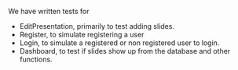 We have written tests for

- EditPresentation, primarily to test adding slides.
- Register, to simulate registering a user
- Login, to simulate a registered or non registered user to login.
- Dashboard, to test if slides show up from the database and other functions.

